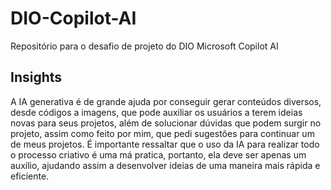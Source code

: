 # DIO-Copilot-AI
Repositório para o desafio de projeto do DIO Microsoft Copilot AI

## Insights
A IA generativa é de grande ajuda por conseguir gerar conteúdos diversos, desde códigos a imagens, que pode auxiliar os usuários a terem ideias novas para seus projetos, além de solucionar dúvidas que podem surgir no projeto, assim como feito por mim, que pedi sugestões para continuar um de meus projetos. É importante ressaltar que o uso da IA para realizar todo o processo criativo é uma má pratica, portanto, ela deve ser apenas um auxílio, ajudando assim a desenvolver ideias de uma maneira mais rápida e eficiente.
